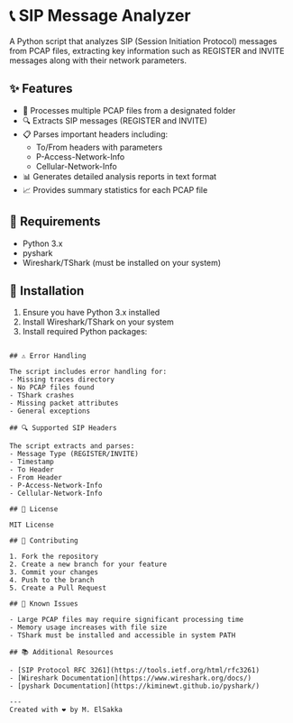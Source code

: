 # 📞 SIP Message Analyzer

A Python script that analyzes SIP (Session Initiation Protocol) messages from PCAP files, extracting key information such as REGISTER and INVITE messages along with their network parameters.

## ✨ Features

- 📁 Processes multiple PCAP files from a designated folder
- 🔍 Extracts SIP messages (REGISTER and INVITE)
- 📋 Parses important headers including:
  - To/From headers with parameters
  - P-Access-Network-Info
  - Cellular-Network-Info
- 📊 Generates detailed analysis reports in text format
- 📈 Provides summary statistics for each PCAP file

## 🔧 Requirements

- Python 3.x
- pyshark
- Wireshark/TShark (must be installed on your system)

## 🚀 Installation

1. Ensure you have Python 3.x installed
2. Install Wireshark/TShark on your system
3. Install required Python packages:
```

## ⚠️ Error Handling

The script includes error handling for:
- Missing traces directory
- No PCAP files found
- TShark crashes
- Missing packet attributes
- General exceptions

## 🔍 Supported SIP Headers

The script extracts and parses:
- Message Type (REGISTER/INVITE)
- Timestamp
- To Header
- From Header
- P-Access-Network-Info
- Cellular-Network-Info

## 📄 License

MIT License

## 🤝 Contributing

1. Fork the repository
2. Create a new branch for your feature
3. Commit your changes
4. Push to the branch
5. Create a Pull Request

## 🐛 Known Issues

- Large PCAP files may require significant processing time
- Memory usage increases with file size
- TShark must be installed and accessible in system PATH

## 📚 Additional Resources

- [SIP Protocol RFC 3261](https://tools.ietf.org/html/rfc3261)
- [Wireshark Documentation](https://www.wireshark.org/docs/)
- [pyshark Documentation](https://kiminewt.github.io/pyshark/)

---
Created with ❤️ by M. ElSakka